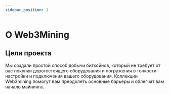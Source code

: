 ```yaml
---
sidebar_position: 1
---
```


# О Web3Mining

## Цели проекта

Мы создали простой способ добычи биткойнов, который не требует от вас покупки дорогостоящего оборудования и погружения в тонкости настройки и подключения вашего оборудования. Коллекции Web3mining помогут вам преодолеть основные барьеры и облегчат вам начало майнинга.

##

##

##

##

##

##

##
